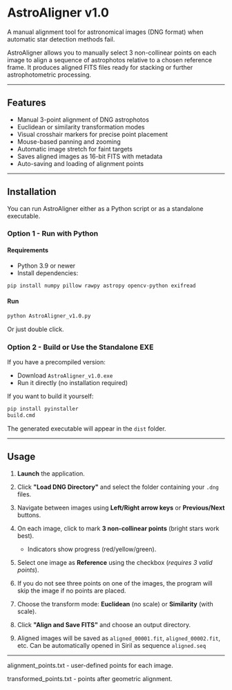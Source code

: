 # AstroAligner v1.0

A manual alignment tool for astronomical images (DNG format) when automatic star detection methods fail.

AstroAligner allows you to manually select 3 non-collinear points on each image to align a sequence of astrophotos relative to a chosen reference frame. It produces aligned FITS files ready for stacking or further astrophotometric processing.

---

## Features

* Manual 3-point alignment of DNG astrophotos
* Euclidean or similarity transformation modes
* Visual crosshair markers for precise point placement
* Mouse-based panning and zooming
* Automatic image stretch for faint targets
* Saves aligned images as 16-bit FITS with metadata
* Auto-saving and loading of alignment points

---

## Installation

You can run AstroAligner either as a Python script or as a standalone executable.

### Option 1 - Run with Python

#### Requirements

* Python 3.9 or newer
* Install dependencies:

```bash
pip install numpy pillow rawpy astropy opencv-python exifread
```

#### Run

```bash
python AstroAligner_v1.0.py
```
Or just double click.

### Option 2 - Build or Use the Standalone EXE

If you have a precompiled version:

* Download `AstroAligner_v1.0.exe`
* Run it directly (no installation required)

If you want to build it yourself:

```bash
pip install pyinstaller
build.cmd
```

The generated executable will appear in the `dist` folder.

---

## Usage

1. **Launch** the application.
2. Click **"Load DNG Directory"** and select the folder containing your `.dng` files.
3. Navigate between images using **Left/Right arrow keys** or **Previous/Next** buttons.
4. On each image, click to mark **3 non-collinear points** (bright stars work best).

   * Indicators show progress (red/yellow/green).
5. Select one image as **Reference** using the checkbox (*requires 3 valid points*).
6. If you do not see three points on one of the images, the program will skip the image if no points are placed.
7. Choose the transform mode: **Euclidean** (no scale) or **Similarity** (with scale).
8. Click **"Align and Save FITS"** and choose an output directory.
9. Aligned images will be saved as `aligned_00001.fit`, `aligned_00002.fit`, etc. Can be automatically opened in Siril as sequence `aligned.seq`

---

alignment_points.txt - user-defined points for each image. 

transformed_points.txt - points after geometric alignment.




